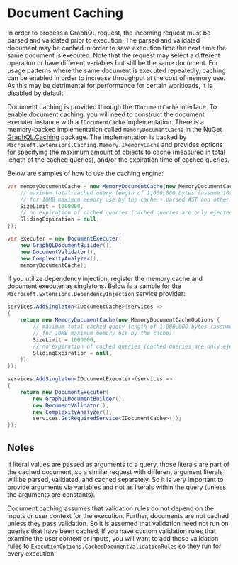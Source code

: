 # Document Caching

In order to process a GraphQL request, the incoming request must be parsed and validated prior to execution. The parsed and validated
document may be cached in order to save execution time the next time the same document is executed. Note that the
request may select a different operation or have different variables but still be the same document. For usage patterns where the same
document is executed repeatedly, caching can be enabled in order to increase throughput at the cost of memory use. As this may be
detrimental for performance for certain workloads, it is disabled by default.

Document caching is provided through the `IDocumentCache` interface. To enable document caching, you will need to construct the document
executer instance with a `IDocumentCache` implementation. There is a memory-backed implementation called `MemoryDocumentCache` in the NuGet
[GraphQL.Caching](https://www.nuget.org/packages/GraphQL.Caching) package. The implementation is backed by
`Microsoft.Extensions.Caching.Memory.IMemoryCache` and provides options for specifying the maximum amount of objects to cache
(measured in total length of the cached queries), and/or the expiration time of cached queries.

Below are samples of how to use the caching engine:

```csharp
var memoryDocumentCache = new MemoryDocumentCache(new MemoryDocumentCacheOptions {
    // maximum total cached query length of 1,000,000 bytes (assume 10x memory usage
    // for 10MB maximum memory use by the cache - parsed AST and other stuff)
    SizeLimit = 1000000,
    // no expiration of cached queries (cached queries are only ejected when the cache is full)
    SlidingExpiration = null,
});

var executer = new DocumentExecuter(
    new GraphQLDocumentBuilder(),
    new DocumentValidator(),
    new ComplexityAnalyzer(),
    memoryDocumentCache);
```

If you utilize dependency injection, register the memory cache and document executer as singletons. Below is a sample for the
`Microsoft.Extensions.DependencyInjection` service provider:

```cs
services.AddSingleton<IDocumentCache>(services =>
{
    return new MemoryDocumentCache(new MemoryDocumentCacheOptions {
        // maximum total cached query length of 1,000,000 bytes (assume 10x memory usage
        // for 10MB maximum memory use by the cache)
        SizeLimit = 1000000,
        // no expiration of cached queries (cached queries are only ejected when the cache is full)
        SlidingExpiration = null,
    });
});

services.AddSingleton<IDocumentExecuter>(services =>
{
    return new DocumentExecuter(
        new GraphQLDocumentBuilder(),
        new DocumentValidator(),
        new ComplexityAnalyzer(),
        services.GetRequiredService<IDocumentCache>());
});
```

## Notes

If literal values are passed as arguments to a query, those literals are part of the cached document, so a
similar request with different argument literals will be parsed, validated, and cached separately. So it is very
important to provide arguments via variables and not as literals within the query (unless the arguments are constants).

Document caching assumes that validation rules do not depend on the inputs or user context for the execution. Further,
documents are not cached unless they pass validation. So it is assumed that validation need not run on queries that
have been cached. If you have custom validation rules that examine the user context or inputs, you will want to add
those validation rules to `ExecutionOptions.CachedDocumentValidationRules` so they run for every execution.
